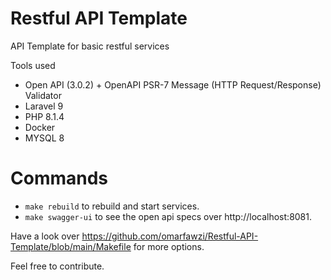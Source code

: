 # Restful API Template

API Template for basic restful services

Tools used

- Open API (3.0.2) + OpenAPI PSR-7 Message (HTTP Request/Response) Validator
- Laravel 9
- PHP 8.1.4
- Docker
- MYSQL 8

# Commands
- `make rebuild` to rebuild and start services.
- `make swagger-ui` to see the open api specs over http://localhost:8081.

Have a look over https://github.com/omarfawzi/Restful-API-Template/blob/main/Makefile for more options.

Feel free to contribute.
